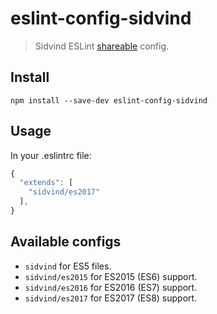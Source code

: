 # eslint-config-sidvind

> Sidvind ESLint [shareable](http://eslint.org/docs/developer-guide/shareable-configs.html) config.

## Install
```
npm install --save-dev eslint-config-sidvind
```

## Usage

In your .eslintrc file:
```javascript
{
  "extends": [
    "sidvind/es2017"
  ],
}
```

## Available configs

* `sidvind` for ES5 files.
* `sidvind/es2015` for ES2015 (ES6) support.
* `sidvind/es2016` for ES2016 (ES7) support.
* `sidvind/es2017` for ES2017 (ES8) support.
